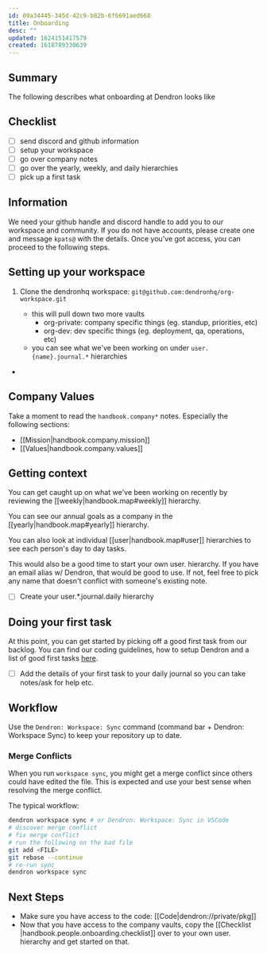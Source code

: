 ```yaml
---
id: 09a34445-345d-42c9-b82b-6f6691aed668
title: Onboarding
desc: ""
updated: 1624151417579
created: 1618789330639
---
```


## Summary

The following describes what onboarding at Dendron looks like

## Checklist

- [ ] send discord and github information
- [ ] setup your workspace
- [ ] go over company notes
- [ ] go over the yearly, weekly, and daily hierarchies
- [ ] pick up a first task

## Information

We need your github handle and discord handle to add you to our workspace and community. If you do not have accounts, please create one and message `kpats@` with the details. Once you've got access, you can proceed to the following steps.

## Setting up your workspace

1. Clone the dendronhq workspace: `git@github.com:dendronhq/org-workspace.git`

   - this will pull down two more vaults
     - org-private: company specific things (eg. standup, priorities, etc)
     - org-dev: dev specific things (eg. deployment, qa, operations, etc)
   - you can see what we've been working on under `user.{name}.journal.*` hierarchies

-
## Company Values

Take a moment to read the `handbook.company*` notes. Especially the following sections:

- [[Mission|handbook.company.mission]]
- [[Values|handbook.company.values]]

## Getting context

You can get caught up on what we've been working on recently by reviewing the [[weekly|handbook.map#weekly]] hierarchy.

You can see our annual goals as a company in the [[yearly|handbook.map#yearly]] hierarchy.

You can also look at individual [[user|handbook.map#user]] hierarchies to see each person's day to day tasks.

This would also be a good time to start your own user.<name> hierarchy. If you have an email alias w/ Dendron, that would be good to use. If not, feel free to pick any name that doesn't conflict with someone's existing note.

- [ ] Create your user.\*.journal.daily hierarchy

## Doing your first task

At this point, you can get started by picking off a good first task from our backlog. You can find our coding guidelines, how to setup Dendron and a list of good first tasks [here](https://wiki.dendron.so/notes/81da87be-2d4e-47b5-a1d6-c0d647e1ab00.html).

- [ ] Add the details of your first task to your daily journal so you can take notes/ask for help etc.

## Workflow

Use the `Dendron: Workspace: Sync` command (command bar + Dendron: Workspace Sync) to keep your repository up to date.

### Merge Conflicts

When you run `workspace sync`, you might get a merge conflict since others could have edited the file. This is expected and use your best sense when resolving the merge conflict.

The typical workflow:

```sh
dendron workspace sync # or Dendron: Workspace: Sync in VSCode
# discover merge conflict
# fix merge conflict
# run the following on the bad file
git add <FILE>
git rebase --continue
# re-run sync
dendron workspace sync
```

## Next Steps

- Make sure you have access to the code: [[Code|dendron://private/pkg]]
- Now that you have access to the company vaults, copy the [[Checklist |handbook.people.onboarding.checklist]] over to your own user.<alias> hierarchy and get started on that.
